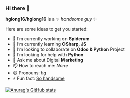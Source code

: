 ### Hi there 👋


**hglong16/hglong16** is a ✨ _handsome guy_ ✨ 

Here are some ideas to get you started:

- 🔭 I’m currently working on **Spiderum**
- 🌱 I’m currently learning **CSharp, JS**
- 👯 I’m looking to collaborate on **Odoo & Python** Project
- 🤔 I’m looking for help with **Python**
- 💬 Ask me about Digital **Marketing**
- 📫 How to reach me: *None*
- 😄 Pronouns: _hg_
- ⚡ Fun fact: [So handsome](https://spiderum.com?utm_source=github&utm_medium=hglong_git)

[![Anurag's GitHub stats](https://github-readme-stats.vercel.app/api?username=hglong16&theme=synthwave&show_icons=true)](https://github.com/anuraghazra/github-readme-stats)
